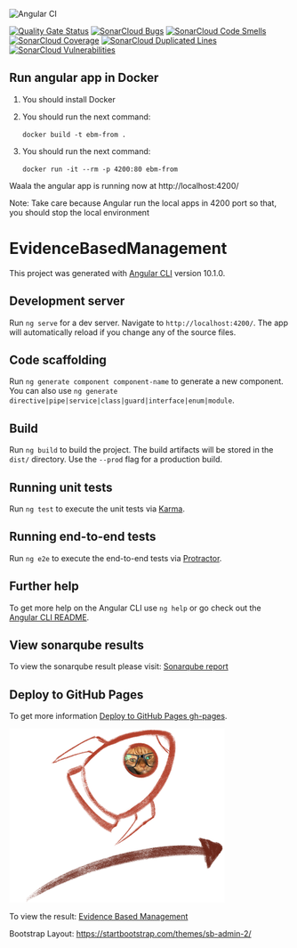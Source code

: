 


![Angular CI](https://github.com/leolplex/Evidence-Based-Management/workflows/Angular%20CI/badge.svg)

[![Quality Gate Status](https://sonarcloud.io/api/project_badges/measure?project=evidence-based-management&metric=alert_status)](https://sonarcloud.io/dashboard?id=evidence-based-management)
[![SonarCloud Bugs](https://sonarcloud.io/api/project_badges/measure?project=evidence-based-management&metric=bugs)](https://sonarcloud.io/dashboard?id=evidence-based-management)
[![SonarCloud Code Smells](https://sonarcloud.io/api/project_badges/measure?project=evidence-based-management&metric=code_smells)](https://sonarcloud.io/dashboard?id=evidence-based-management)
[![SonarCloud Coverage](https://sonarcloud.io/api/project_badges/measure?project=evidence-based-management&metric=coverage)](https://sonarcloud.io/dashboard?id=evidence-based-management)
[![SonarCloud Duplicated Lines](https://sonarcloud.io/api/project_badges/measure?project=evidence-based-management&metric=duplicated_lines_density)](https://sonarcloud.io/dashboard?id=evidence-based-management)
[![SonarCloud Vulnerabilities](https://sonarcloud.io/api/project_badges/measure?project=evidence-based-management&metric=vulnerabilities)](https://sonarcloud.io/dashboard?id=evidence-based-management)

## Run angular app in Docker
1. You should install Docker
2. You should run the next command:

    ``` docker build -t ebm-from . ```
3. You should run the next command:

    ``` docker run -it --rm -p 4200:80 ebm-from ```

Waala the angular app is running now at http://localhost:4200/ 

Note: Take care because Angular run the local apps in 4200 port so that, you should stop the local environment

# EvidenceBasedManagement

This project was generated with [Angular CLI](https://github.com/angular/angular-cli) version 10.1.0.

## Development server

Run `ng serve` for a dev server. Navigate to `http://localhost:4200/`. The app will automatically reload if you change any of the source files.

## Code scaffolding

Run `ng generate component component-name` to generate a new component. You can also use `ng generate directive|pipe|service|class|guard|interface|enum|module`.

## Build

Run `ng build` to build the project. The build artifacts will be stored in the `dist/` directory. Use the `--prod` flag for a production build.

## Running unit tests

Run `ng test` to execute the unit tests via [Karma](https://karma-runner.github.io).

## Running end-to-end tests

Run `ng e2e` to execute the end-to-end tests via [Protractor](http://www.protractortest.org/).

## Further help

To get more help on the Angular CLI use `ng help` or go check out the [Angular CLI README](https://github.com/angular/angular-cli/blob/master/README.md).

## View sonarqube results
To view the sonarqube result please visit:  [Sonarqube report](https://sonarcloud.io/dashboard?id=evidence-based-management&branch=master)

## Deploy to GitHub Pages

To get more information [Deploy to GitHub Pages gh-pages](https://github.com/marketplace/actions/deploy-to-github-pages).

![Github Actions](https://github.com/JamesIves/github-pages-deploy-action/raw/dev/assets/icon.png)

To view the result: [Evidence Based Management](https://evidence-based-management.github.io/EBM_Front/)

Bootstrap Layout: https://startbootstrap.com/themes/sb-admin-2/



